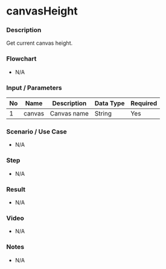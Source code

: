# canvasHeight

### Description

Get current canvas height.

### Flowchart

- N/A

### Input / Parameters

| No | Name | Description | Data Type | Required |
| ------ | ------ | ------ |------ | ------ |
| 1 | canvas | Canvas name | String | Yes |

### Scenario / Use Case

- N/A

### Step

- N/A

### Result

- N/A

### Video

- N/A

### Notes

- N/A